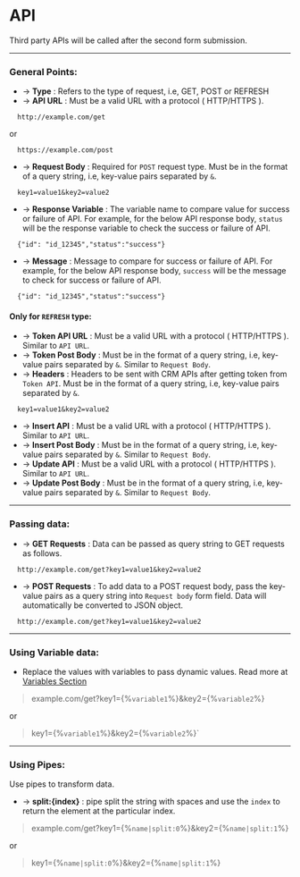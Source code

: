 # API

Third party APIs will be called after the second form submission.

___

### General Points:
- &rarr; **Type** : Refers to the type of request, i.e, GET, POST or REFRESH
- &rarr; **API URL** : Must be a valid URL with a protocol ( HTTP/HTTPS ).
```
  http://example.com/get 
```
or
```
  https://example.com/post
```
- &rarr; **Request Body** : Required for `POST` request type. Must be in the format of a query string, i.e, key-value pairs separated by `&`.
```
  key1=value1&key2=value2 
```
- &rarr; **Response Variable** : The variable name to compare value for success or failure of API. For example, for the below API response body, `status` will be the response variable to check the success or failure of API.
```
  {"id": "id_12345","status":"success"} 
```
- &rarr; **Message** : Message to compare for success or failure of API. For example, for the below API response body, `success` will be the message to check for success or failure of API.
```
  {"id": "id_12345","status":"success"} 
```
#### Only for `REFRESH` type:

- &rarr; **Token API URL** : Must be a valid URL with a protocol ( HTTP/HTTPS ). Similar to `API URL`.
- &rarr; **Token Post Body** : Must be in the format of a query string, i.e, key-value pairs separated by `&`. Similar to `Request Body`.
- &rarr; **Headers** : Headers to be sent with CRM APIs after getting token from `Token API`. Must be in the format of a query string, i.e, key-value pairs separated by `&`.
```
  key1=value1&key2=value2 
```
- &rarr; **Insert API** : Must be a valid URL with a protocol ( HTTP/HTTPS ). Similar to `API URL`.
- &rarr; **Insert Post Body** : Must be in the format of a query string, i.e, key-value pairs separated by `&`. Similar to `Request Body`.
- &rarr; **Update API** : Must be a valid URL with a protocol ( HTTP/HTTPS ). Similar to `API URL`.
- &rarr; **Update Post Body** : Must be in the format of a query string, i.e, key-value pairs separated by `&`. Similar to `Request Body`.
___

### Passing data:

- &rarr; **GET Requests** : Data can be passed as query string to GET requests as follows.
```
  http://example.com/get?key1=value1&key2=value2 
```
- &rarr; **POST Requests** : To add data to a POST request body, pass the key-value pairs as a query string into `Request body` form field. Data will automatically be converted to JSON object.
```
  http://example.com/get?key1=value1&key2=value2 
```
___

### Using Variable data:

- Replace the values with variables to pass dynamic values. Read more at [Variables Section](variables.md)

> example.com/get?key1={&#37;`variable1`&#37;}&key2={&#37;`variable2`&#37;}

or

> key1={&#37;`variable1`&#37;}&key2={&#37;`variable2`&#37;}`
  
___

### Using Pipes:

Use pipes to transform data.

- &rarr; **split:{index}** : pipe split the string with spaces and use the `index` to return the element at the particular index.


> example.com/get?key1={&#37;`name|split:0`&#37;}&key2={&#37;`name|split:1`&#37;} 


or

> key1={&#37;`name|split:0`&#37;}&key2={&#37;`name|split:1`&#37;} 






































